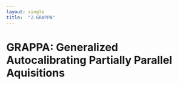 ```yaml
---
layout: single
title:  "2.GRAPPA"
---
```


# GRAPPA: Generalized Autocalibrating Partially Parallel Aquisitions
